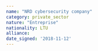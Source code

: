 ```yaml
---
name: "NRD cybersecurity company"
category: private_sector
nature: "Entreprise"
nationality: LTU
alliance: 
date_signed: '2018-11-12'
---
```

    